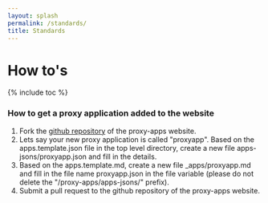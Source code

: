 ```yaml
---
layout: splash
permalink: /standards/
title: Standards
---
```



# How to's

{% include toc %}

### How to get a proxy application added to the website

1. Fork the [github repository](http://github.com/exascaleproject/proxy-apps)
of the proxy-apps website.
2. Lets say your new proxy application is called "proxyapp". Based on the
apps.template.json file in the top level directory, create a new file
apps-jsons/proxyapp.json and fill in the details.
3. Based on the apps.template.md, create a new file _apps/proxyapp.md and fill
in the file name proxyapp.json in the file variable (please do not delete the
"/proxy-apps/apps-jsons/" prefix).
4. Submit a pull request to the github repository of the proxy-apps website.

